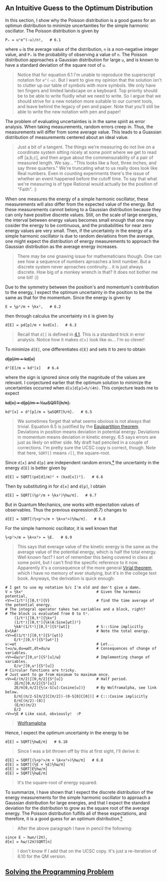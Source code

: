 ## An Intuitive Guess to the Optimum Distribution

In this section, I show why the Poisson distribution is a good guess
for an optimun distribution to minimize uncertainties for the simple harmonic oscillator.
The Poisson distribution is given by

    Pₙ = uⁿe^(-u)/n!,   # 6.1

where `u` is the average value of the distribution,
`n` is a non-negative integer value, and
`Pₙ` is the probability of observing a value of `n`.
The Poisson distribution approaches a Gaussian distribution for large `u`, and
is known to have a standard deviation of the square root of `u`.

> Notice that for equation 6.1 I'm unable to reproduce the superscript notation for `e^(-u)`.
> But I want to give my opinion that the solution
> isn't to clutter up our table of symbols with more symbols.
> We only have ten fingers and limited landscape on a keyboard.
> Top priority should be to be able to write fluidly what we need to write.
> So I argue that we should strive for a new notation more suitable to our current tools, and
> leave behind the legacy of pen and paper.
> Note that you'll still be able to write the new notation with pen and paper!

The problem of evaluating uncertainties is in the same spirit as error analysis.
When taking measurements, random errors creep in.
Thus, the measurements will differ from some average value.
This leads to a Guassian distribution of measurements centered about an ideal value.

> Just a bit of a tangent.
> The things we're measuring do not live on a coordinate system
> sitting nicely at some point where we get to read off [a,b,c], and
> then argue about the commensurability of a pair of measured length.
> We say... "This looks like a foot, three inches, and say three quarters."
> We're truncating what to us really does look like Real numbers.
> Even in counting experiments
> there's the issue of whether an event happened before the cutoff time.
> To say that what we're measuring is of type Rational would actually be the position of "Faith".
> :)

When one measures the energy of a simple harmonic oscillator,
these measurements will also differ from the expected value of the energy.
But these measurements cannot belong to a Gaussian distribution because
they can only have positive discrete values.
Still, on the scale of large energies,
the interval between energy values becomes small enough that
one may cosider the energy to be continuous, and
the probabilities for near zero energy values are very small.
Then, if the uncertainty in the energy of a simple harmonic oscillator is due to
random deviations from the average,
one might expect the distribution of energy measurements to approach
the Gaussian distribution as the average energy increases.

> There may be one gnawing issue for mathematicians though.
> One can see how a sequence of numbers aproaches a limit number.
> But a discrete system never aproaches continuity... it is just always discrete.
> How big of a monkey wrench is that?
> It does not bother me one bit!
> :))

Due to the symmetry between the position's and momentum's contribution to the energy,
I expect the optimum uncertainty in the position to be the same as that for the momentum.
Since the energy is given by

    E = ½p²/m + ½kx²,   # 6.2

then through calculus the uncertainty in `E` is given by

    d[E] = pd[p]/m + kxd[x].   # 6.3

> Recall that `d[]` is defined in [4.1](UNCERTAINTY.md).
> This is a standard trick in error analysis.
> Notice how it makes `d[x]` look like `dx`... I'm so clever!

To minimize `d[E]`, one differentiates `d[E]` and sets it to zero to obtain

~~d[p]/m = kd[x]~~

    d²[E]/m = kd²[x]   # 6.4

where the sign is ignored since only the magnitude of the values are relevant.
I conjectured earlier that
the optimum solution to minimize the uncertainties occurred when `d[x]d[p]=h/(4π)`.
This conjecture leads me to expect

~~kd[x] = d[p]/m = ½ωSQRT[h/π].~~

    kd²[x] = d²[p]/m = ½ωSQRT[h/π].   # 6.5

> We sometimes forget that what seems obvious is not always that trivial.
> Equation 6.5 is justified by the
> [Equipartition theorem](http://en.wikipedia.org/wiki/Equipartition_theorem).
> Deviations in position means deviation in potential energy.
> Deviations in momentum means deviation in kinetic energy.
> 6.5 says errors are just as likely on either side.
> My draft had penciled in a couple of corrections.
> I'm pretty sure the UCSC copy is correct, though.
> Note that here, `SQRT[]` means `√[]`, the square-root.

Since `d[x]` and `d[p]` are independent random errors,[⁶](REFERENCE.md)
the uncertainty in the energy `d[E]` is better given by

    d[E] = SQRT[(pd[d]/m)² + (kxd[x])²].   # 6.6

Then by substituting in for `d[x]` and `d[p]`, I obtain

    d[E] = SQRT[(½p²/m + ½kx²)½hω/π].   # 6.7

But in Quantum Mechanics, one works with expectation values of observables.
Thus the previous expression(6.7) changes to

    d[E] = SQRT[(½<p²>/m + ½k<x²>)½hω/π].   # 6.8

For the simple harmonic oscillator, it is well known that

    ½<p²>/m = ½k<x²> = ½E.   # 6.9

> This says that everage value of the kinetic energy is the same as
> the average value of the potential energy, which is half the total energy.
> Well known fact?
> I sort of remember this being covered in class at some point,
> but I can't find the specific reference to it now.
> Apparently it's a consequence of the more general
> [Virial theorem](http://en.wikipedia.org/wiki/Virial_theorem),
> which I have no memory of ever studying, but it's in the college text book.
> Anyways, the derivation is quick enough:

    # I get to use my notation b/c I'm old and don't give a damn.
    V = ½kx²                                 # Given the harmonic potential,
    <V>=(1/tᵒ)∫[0,tᵒ]{V}                     # find the time average of the potential energy.
    # The integral operator takes two variables and a block, right?
    # The block is evaluated from 0 to tᵒ.
        (1/tᵒ)∫[0,tᵒ]{½kx²}
        (1/tᵒ)∫[0,tᵒ]{½k(A:Sine[ωt])²}
        ½kA²(1/tᵒ)∫[0,tᵒ]{S²[ωt]}            # S:::Sine implicitly
    E=½kA²                                   # Note the total energy.
    <V>=E(1/tᵒ)∫[0,tᵒ]{S²[ωt]}
        E/tᵒ∫[0,tᵒ]{S²[ωtᵒ]}
    u:=ωt                                    # Let...
    t=u/ω,du=ωdt,dt=du/ω                     # Consequences of change of variables.
    <V>=Eω/uᵒ∫[0,uᵒ]{S²[u]/ω}                # Implementing change of variables.
        E/uᵒ∫[0,uᵒ]{S²[u]}
    # Circular functions are tricky.
    # Just want to go from minimum to maximum once.
    <V>=E/(π/2)∫[0,π/2]{S²[u]}               # Half period.
        2E/π∫[0,π/2]{S²[u]}
        2E/π[0,π/2]{½(x-S[u]:Cosine[u])}     # By Wolframalpha, see link below.
        E/π[(π/2-S[π/2]C[π/2])-(0-S[0]C[0])] # C:::Cosine implicitly
        E/π[(π/2)-(0)]
        (E/π)(π/2)
        E/2
    <V>=½E # Like said, obviously!  :P

> [Wolframalpha](http://www.wolframalpha.com/input/?i=Integral+sin%28x%29%5E2+dx)

Hence, I expect the optimum uncertainty in the energy to be

    d[E] = SQRT[½hωE/π]   # 6.10

> Since I was a bit thrown off by this at first sight, I'll derive it:

    d[E] = SQRT[(½<p²>/m + ½k<x²>)½hω/π]   # 6.8
    d[E] = SQRT[(½E + ½E)½hω/π]
    d[E] = SQRT[E½hω/π]
    d[E] = SQRT[½hωE/π]

> It's the square-root of energy squared.

To summarize, I have shown that
I expect the discrete distribution of the energy measurements for the simple harmonic oscillator
to approach a Gaussian distribution for large energies, and that
I expect the standard deviation for the distribution to grow
as the square root of the average energy.
The Poisson distribution fulfills all of these expectations, and therefore,
it is a good guess for an optimum distribution.[⁵](REFERENCE.md)

> After the above paragraph I have in pencil the following:

    since E ~ hωn/(2π),
    d[e] = hω/(2π)SQRT[n]

> I don't know if I add that on the UCSC copy.
> It's just a re-iteration of 6.10 for the QM version.

## [Solving the Programming Problem](SOLVING.md)
